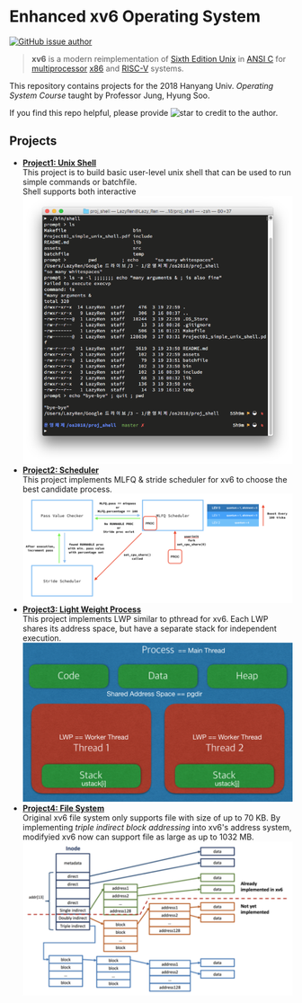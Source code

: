 # Enhanced xv6 Operating System

[![GitHub issue author](https://img.shields.io/badge/author-DaeIn%20Lee-blue.svg)](https://hconnect.hanyang.ac.kr/2014004893)

> **xv6** is a modern reimplementation of [Sixth Edition Unix](https://en.wikipedia.org/wiki/Version_6_Unix) in [ANSI C](https://en.wikipedia.org/wiki/ANSI_C) for [multiprocessor](https://en.wikipedia.org/wiki/Multiprocessing) [x86](https://en.wikipedia.org/wiki/X86) and [RISC-V](https://en.wikipedia.org/wiki/RISC-V) systems.

This repository contains projects for the 2018 Hanyang Univ. *Operating System Course* taught by Professor Jung, Hyung Soo.

If you find this repo helpful, please provide ![star](https://img.shields.io/github/stars/LazyRen/2018-Operating-Systems?style=social) to credit to the author.

## Projects

* **[Project1: Unix Shell](./proj_shell)**<br>This project is to build basic user-level unix shell that can be used to run simple commands or batchfile.<br>Shell supports both interactive ![Shell](./proj_shell/assets/interactive.png)
* **[Project2: Scheduler](./proj_scheduler)**<br>This project implements MLFQ & stride scheduler for xv6 to choose the best candidate process.<br>![Blueprint](./proj_scheduler/assets/blueprint.png)
* **[Project3: Light Weight Process](./proj_LWP)**<br>This project implements LWP similar to pthread for xv6. Each LWP shares its address space, but have a separate stack for independent execution.<br>![PT2](./proj_LWP/assets/PT2.png)
* **[Project4: File System](./proj_FileSystem)**<br>Original xv6 file system only supports file with size of up to 70 KB. By implementing *triple indirect block addressing* into xv6's address system, modifyied xv6 now can support file as large as up to 1032 MB.![goal](./proj_FileSystem/assets/goal.png)
